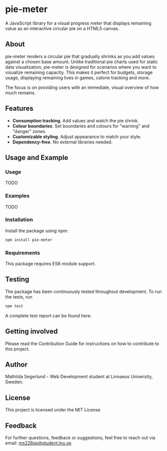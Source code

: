 # pie-meter
A JavaScript library for a visual progress meter that displays remaining value as an interactive circular pie on a HTML5 canvas.

## About
pie-meter renders a circular pie that gradually shrinks as you add values against a chosen base amount. Unlike traditional pie charts used for static data visualization, pie-meter is designed for scenarios where you want to visualize remaining capacity. This makes it perfect for budgets, storage usage, displaying remaining lives in games, calorie tracking and more.

The focus is on providing users with an immediate, visual overview of how much remains.

## Features
- **Consumption tracking**. Add values and watch the pie shrink.
- **Colour boundaries**. Set boundaries and colours for "warning" and "danger" zones.
- **Customizable styling**. Adjust appearance to match your style.
- **Dependency-free**. No external libraries needed.

## Usage and Example
### Usage
TODO

### Examples
TODO

### Installation
Install the package using npm:
```bash
npm install pie-meter
```

### Requirements
This package requires ES6 module support.

## Testing
The package has been continuously tested throughout development. 
To run the tests, run
```bash
npm test
```

A complete test report can be found here.

## Getting involved
Please read the Contribution Guide for instructions on how to contribute to this project.

## Author
Mathilda Segerlund - Web Development student at Linnaeus University, Sweden.

## License
This project is licensed under the MIT License

## Feedback
For further questions, feedback or suggestions, feel free to reach out via email:
ms228qs@student.lnu.se

